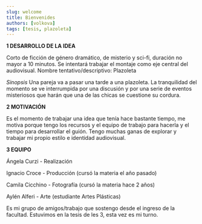 ```yaml
---
slug: welcome
title: Bienvenides
authors: [volkova]
tags: [tesis, plazoleta]
---
```


**1 DESARROLLO DE LA IDEA**

Corto de ficción de género dramático, de misterio y sci-fi, duración no mayor a 10 minutos. Se intentará trabajar el montaje como eje central del audiovisual.
Nombre tentativo/descriptivo: Plazoleta

_Sinopsis_
Una pareja va a pasar una tarde a una plazoleta. La tranquilidad del momento se ve interrumpida por una discusión y por una serie de eventos misteriosos que harán que una de las chicas se cuestione su cordura.

**2 MOTIVACIÓN**

Es el momento de trabajar una idea que tenía hace bastante tiempo, me motiva porque tengo los recursos y el equipo de trabajo para hacerla y el tiempo para desarrollar el guión. Tengo muchas ganas de explorar y trabajar mi propio estilo e identidad audiovisual.

**3 EQUIPO**

Ángela Curzi - Realización

Ignacio Croce - Producción (cursó la materia el año pasado)

Camila Cicchino - Fotografía (cursó la materia hace 2 años)

Aylén Alferi - Arte (estudiante Artes Plásticas)

Es mi grupo de amigos/trabajo que sostengo desde el ingreso de la facultad. Estuvimos en la tesis de les 3, esta vez es mi turno.
